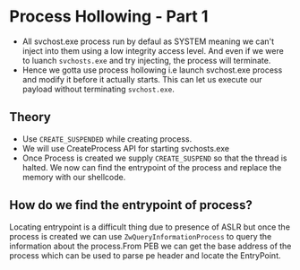 # Process Hollowing - Part 1

- All svchost.exe process run by defaul as SYSTEM meaning we can't inject into them using a low integrity access level. And even if we were to luanch `svchosts.exe` and try injecting, the process will terminate.
- Hence we gotta use process hollowing i.e launch svchost.exe process and modify it before it actually starts. This can let us execute our payload without terminating `svchost.exe`.

## Theory
- Use `CREATE_SUSPENDED` while creating process.
- We will use CreateProcess API for starting svchosts.exe
- Once Process is created we supply `CREATE_SUSPEND` so that the thread is halted. We now can find the entrypoint of the process and replace the memory with our shellcode.

## How do we find the entrypoint of process?

Locating entrypoint is a difficult thing due to presence of ASLR but once the process is created we can use `ZwQueryInformationProcess` to query the information about the process.From PEB we can get the base address of the process which can be used to parse pe header and locate the EntryPoint.
